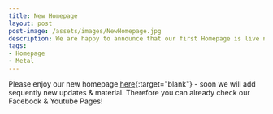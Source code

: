 ```yaml
---
title: New Homepage
layout: post
post-image: /assets/images/NewHomepage.jpg
description: We are happy to announce that our first Homepage is live now.
tags:
- Homepage
- Metal
---
```


Please enjoy our new homepage [here](https://www.the-royal-flash.de){:target="blank"} - soon we will add sequently new updates & material. Therefore you can already check our Facebook & Youtube Pages! 

